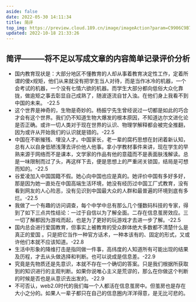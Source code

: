 ```yaml
---
aside: false
date: 2022-05-30 14:11:34
title: 简评
top_img: https://preview.cloud.189.cn/image/imageAction?param=C9906C9B7AEF076C451AB9A46DD597D3F9F2E88B39B3CF6D6616839D05060BEDA15D30DA4199B172EF3C10F22D3A8A8F59527B611317314337892A022463A7A4A7B0127D86FD416D4D221FC21DE5BA0DEAF4BEEFAB192E7A03B25C884677AFED58891F9049777445D093B921C61EFEFF
updated: 2022-10-18 21:33:26
---
```

## 简评———将不足以写成文章的内容简单记录评价分析

<!-- 无序列表 -->

- 国内教育现状是：大部分地区不懂教育的人却从事着教育决定性工作，定着所谓的傻x规矩，他们从来就没有把学生当人对待，而是当作冰冷的机器，一个会考试的机器，一个没有七情六欲的机器。而学生大部分都向低俗大众化靠拢，做逾矩之事去彰显自己成熟了，随波逐流自甘入浊。在他们身上我看不到中国的未来。 -22.5
- 这个世界是神奇的，生物是奇妙的。杨振宁先生曾经说过一切都是如此的巧合才会有这个世界。我们仍不知道生物大爆发的根本原因，不知道达尔文进化论是否正确。或许一切人类对于现在世界的认识、物理学解释都会被完全推翻，因为或许从开始我们的认识就是错的。-22.5
- 中国在不断摧残、埋没人才。中国家长，老一辈的腐朽思想在封闭着新认知，总有人以自身低陋浅薄去评价他人他事。拿小学教材事件来讲，现在学生的早熟来源于网络而不是课本，文学家的作品有他的意蕴而不是表面肤浅解读。总是一味限制而过了头，再这样下去，便是思想上的严重闭关锁国，结局是可想而知的。-22.5
- 谷爱凌加入中国国籍不假。她心向中国也应是真的。她评价中国有多好多好，那是因为她一直处在中国高端生活环境，她没有经历过中国工厂式教育，没有看到网友的人心险恶，没有见识到中国最大众的人群和最普遍的环境到底有多烂。-22.5
- 我做了一个有趣的访问调查，每个中学中总有那么几个懂数码科技的专家，得到了如下三点共性结论：一过于自信以为了解全面。二存在信息茧房效应。三一切了解都因为游戏而起，也是为了更好的玩游戏才去进一步了解。-22.5
- 国内总会进行爱国教育，但事实上被教育的受众群体绝大多数都不清楚什么是真正的爱国 。只是把它当作一种官方话术，一种本该有的、固定的形式，又或许他们本就不应该知道。-22.8
- 生活中形象的降维打击是指同做一件事，高纬度的人知道所有可能出现的结果及历程，才去从头做选择和判断。也可以说成是信息差。-22.9
- 究竟是先物质还是先意识，本就不存在一个确切的答案。只是我们根据所获取到的知识进行的主观判断。如果你说唯心主义是荒谬的，那么在你做这个判断的时候是否也是从意识去出发的。-22.9
- 不可否认，web2.0时代的我们每一个人都活在信息茧房中。但茧房也是存在大小之分的。如果人一辈子都只在自己的信息圈内洋洋得意，是无比可悲的。
